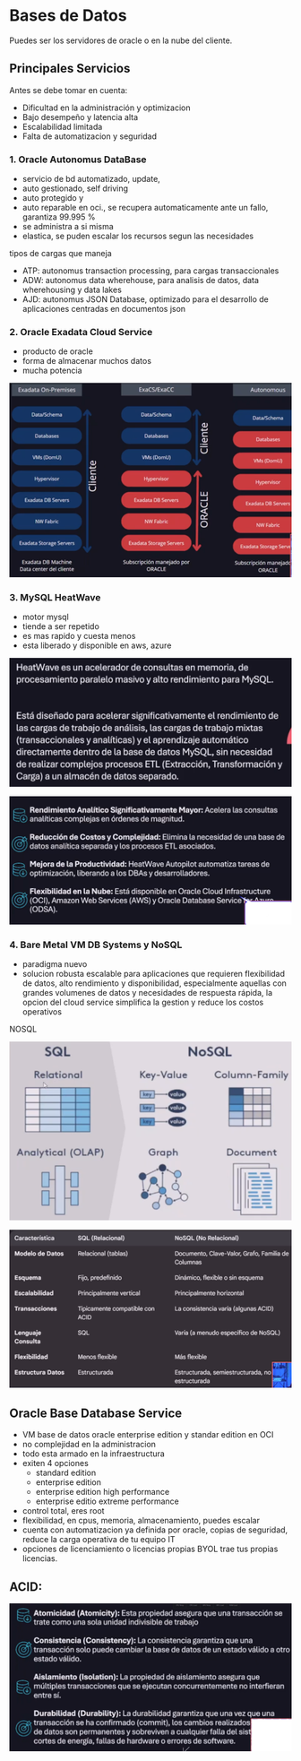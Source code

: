 # Bases de Datos

Puedes ser los servidores de oracle o en la nube del cliente.

## Principales Servicios

Antes se debe tomar en cuenta:

- Dificultad en la administración y optimizacion
- Bajo desempeño y latencia alta
- Escalabilidad limitada
- Falta de automatizacion y seguridad

### 1. Oracle Autonomus DataBase

- servicio de bd automatizado, update,
- auto gestionado, self driving
- auto protegido y
- auto reparable en oci., se recupera automaticamente ante un fallo, garantiza 99.995 %
- se administra a si misma
- elastica, se puden escalar los recursos segun las necesidades

tipos de cargas que maneja

- ATP: autonomus transaction processing, para cargas transaccionales
- ADW: autonomus data wherehouse, para analisis de datos, data wherehousing y data lakes
- AJD: autonomus JSON Database, optimizado para el desarrollo de aplicaciones centradas en documentos json

### 2. Oracle Exadata Cloud Service

- producto de oracle
- forma de almacenar muchos datos
- mucha potencia

![1752436263678](image/2Basesdedatos/1752436263678.png)

### 3. MySQL HeatWave

- motor mysql
- tiende a ser repetido
- es mas rapido y cuesta menos
- esta liberado y disponible en aws, azure

![1752877685272](image/2Basesdedatos/1752877685272.png)

![1752878086629](image/2Basesdedatos/1752878086629.png)

### 4. Bare Metal VM DB Systems y NoSQL

- paradigma nuevo
- solucion robusta escalable para aplicaciones que requieren flexibilidad de datos, alto rendimiento y disponibilidad, especialmente aquellas con grandes volumenes de datos y necesidades de respuesta rápida, la opcion del cloud service simplifica la gestion y reduce los costos operativos

NOSQL

![1752878350155](image/2Basesdedatos/1752878350155.png)

![1752878721990](image/2Basesdedatos/1752878721990.png)


## Oracle Base Database Service

- VM base de datos oracle enterprise edition y standar edition en OCI
- no complejidad en la administracion
- todo esta armado en la infraestructura
- exiten 4 opciones
  - standard edition
  - enterprise edition
  - enterprise edition high performance
  - enterprise editio extreme performance
- control total, eres root
- flexibilidad, en cpus, memoria, almacenamiento, puedes escalar
- cuenta con automatizacion ya definida por oracle, copias de seguridad, reduce la carga operativa de tu equipo IT
- opciones de licenciamiento o licencias propias BYOL trae tus propias licencias.

## ACID:

![1752878680346](image/2Basesdedatos/1752878680346.png)
